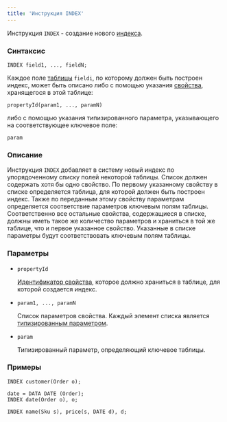 ```yaml
---
title: 'Инструкция INDEX'
---
```


Инструкция `INDEX` - создание нового [индекса](Indexes.md).

### Синтаксис

    INDEX field1, ..., fieldN;

Каждое поле [таблицы](Tables.md) `fieldi`, по которому должен быть построен индекс, может быть описано либо с помощью указания [свойства](Properties.md), хранящегося в этой таблице:

    propertyId(param1, ..., paramN)

либо с помощью указания типизированного параметра, указывающего на соответствующее ключевое поле: 

    param

### Описание

Инструкция `INDEX` добавляет в систему новый индекс по упорядоченному списку полей некоторой таблицы. Список должен содержать хотя бы одно свойство. По первому указанному свойству в списке определяется таблица, для которой должен быть построен индекс. Также по переданным этому свойству параметрам определяется соответствие параметров ключевым полям таблицы. Соответственно все остальные свойства, содержащиеся в списке, должны иметь такое же количество параметров и храниться в той же таблице, что и первое указанное свойство. Указанные в списке параметры будут соответствовать ключевым полям таблицы.

### Параметры

- `propertyId`

    [Идентификатор свойства](IDs.md#propertyid-broken), которое должно храниться в таблице, для которой создается индекс.

- `param1, ..., paramN`

    Список параметров свойства. Каждый элемент списка является [типизированным параметром](IDs.md#paramid-broken).

- `param`

    Типизированный параметр, определяющий ключевое таблицы.

### Примеры

```lsf
INDEX customer(Order o);

date = DATA DATE (Order);
INDEX date(Order o), o;

INDEX name(Sku s), price(s, DATE d), d;
```
